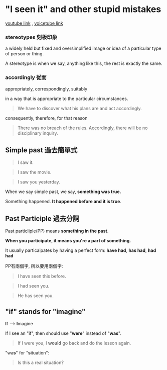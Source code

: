 # "I seen it" and other stupid mistakes

[youtube link](https://youtu.be/ljKhIxcrhwk) , [voicetube link](https://tw.voicetube.com/videos/1215?ref=hot-week)

### stereotypes 刻板印象 

a widely held but fixed and oversimplified image or idea of a particular type of person or thing. 

A stereotype is when we say, anything like this, the rest is exactly the same.

### accordingly 從而 

appropriately, correspondingly, suitably

in a way that is appropriate to the particular circumstances.

> We have to discover what his plans are and act accordingly.

consequently, therefore, for that reason

> There was no breach of the rules. Accordingly, there will be no disciplinary inquiry.

## Simple past 過去簡單式

> I saw it.

> I saw the movie.

> I saw you yesterday.

When we say simple past, we say, **something was true.** 

Something happened. **It happened before and it is true**.


## Past Participle 過去分詞

Past particliple(PP) means **something in the past**.

**When you participate, it means you're a part of something.**

It usually particaipates by having a perfect form: **have had**, **has had**, **had had**

PP有兩個字, 所以要用兩個字: 

> I have seen this before.

> I had seen you.

> He has seen you.

## "if" stands for "imagine"

**I**f --> **I**magine 

If I see an "if", then should use "**were**" instead of "**was**".

> If I were you, I **would** go back and do the lesson again.

"wa**s**" for "**s**ituation": 

> Is this a real situation? 





